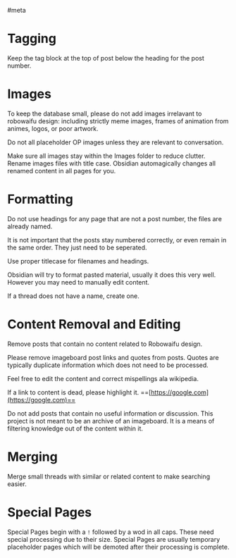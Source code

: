 #meta
# Tagging
Keep the tag block at the top of post below the heading for the post number.

# Images
To keep the database small, please do not add images irrelavant to robowaifu design: including strictly meme images, frames of animation from animes, logos, or poor artwork.

Do not all placeholder OP images unless they are relevant to conversation.

Make sure all images stay within the Images folder to reduce clutter. Rename images files with title case. Obsidian automagically changes all renamed content in all pages for you.

# Formatting
Do not use headings for any page that are not a post number, the files are already named.

It is not important that the posts stay numbered correctly, or even remain in the same order. They just need to be seperated.

Use proper titlecase for filenames and headings.

Obsidian will try to format pasted material, usually it does this very well. However you may need to manually edit content.

If a thread does not have a name, create one.

# Content Removal and Editing
Remove posts that contain no content related to Robowaifu design.

Please remove imageboard post links and quotes from posts. Quotes are typically duplicate information which does not need to be processed.

Feel free to edit the content and correct mispellings ala wikipedia.

If a link to content is dead, please highlight it.
==[https://google.com](https://google.com)==

Do not add posts that contain no useful information or discussion. This project is not meant to be an archive of an imageboard. It is a means of filtering  knowledge out of the content within it.

# Merging
Merge small threads with similar or related content to make searching easier.

# Special Pages
Special Pages begin with a `!` followed by a wod in all caps. These need special processing due to their size. Special Pages are usually temporary placeholder pages which will be demoted after their processing is complete.